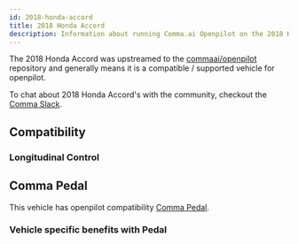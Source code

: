 ```yaml
---
id: 2018-honda-accord
title: 2018 Honda Accord
description: Information about running Comma.ai Openpilot on the 2018 Honda Accord
---
```


The 2018 Honda Accord was upstreamed to the [commaai/openpilot](https://github.com/commaai/openpilot) repository and generally means it is a compatible / supported vehicle for openpilot.

To chat about 2018 Honda Accord's with the community, checkout the  [Comma Slack](https://slack.comma.ai).
## Compatibility

### Longitudinal Control



## Comma Pedal

This vehicle has openpilot compatibility [Comma Pedal](/hardware/pedal).

### Vehicle specific benefits with Pedal

